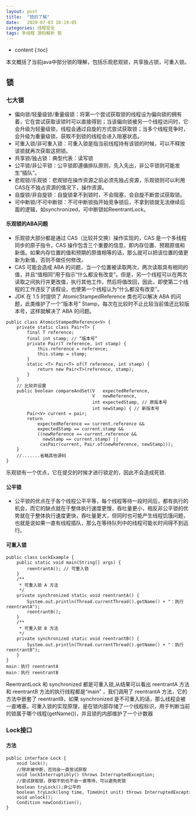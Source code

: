 ```yaml
---
layout: post
title:  "锁的了解"
date:   2020-07-03 16:19:05
categories: 线程安全
tags: 多线程 源码解析 锁 
---
```


* content
{:toc}

本文概括了当前java中部分锁的理解，包括乐观悲观锁，共享独占锁，可重入锁。





## 锁
### 七大锁
- 偏向锁/轻量级锁/重量级锁：将第一个尝试获取锁的线程设为偏向锁的拥有着，它在尝试获取该锁时可以直接得到；当该偏向锁被另一个线程访问时，它会升级为轻量级锁，线程会通过自旋的方式尝试获取锁；当多个线程竞争时，会升级为重量级锁，获取不到锁的线程会进入阻塞状态。
- 可重入锁/非可重入锁：可重入锁是指当前线程持有该锁的时候，可以不释放该锁就再次获取这把锁。
- 共享锁/独占锁：典型代表：读写锁
- 公平锁/非公平锁：公平锁即遵循排队原则，先入先出，非公平锁则可能发生“插队”。
- 悲观锁/乐观锁：悲观锁在操作资源之前必须先独占资源，乐观锁则可以利用CAS在不独占资源的情况下，操作资源。
- 自旋锁/非自旋锁：自旋锁拿不到锁时，不会阻塞，会自旋不断尝试获取锁。
- 可中断锁/不可中断锁：不可中断锁指开始竞争锁后，不拿到锁就无法继续后面的逻辑，如synchronized，可中断锁如ReentrantLock。


#### 乐观锁的ABA问题
- 乐观锁大部分都是通过 CAS（比较并交换）操作实现的，CAS 是一个多线程同步的原子指令，CAS 操作包含三个重要的信息，即内存位置、预期原值和新值。如果内存位置的值和预期的原值相等的话，那么就可以把该位置的值更新为新值，否则不做任何修改。
- CAS 可能会造成 ABA 的问题，当一个位置被读取两次，两次读取具有相同的值，并且“值相同”用于指示“什么都没有改变”。但是，另一个线程可以在两次读取之间执行并更改值，执行其他工作，然后将值改回，因此，即使第二个线程的工作违反了该假设，也使第一个线程认为“什么都没有改变”。
- JDK 在 1.5 时提供了 AtomicStampedReference 类也可以解决 ABA 的问题，此类维护了一个“版本号” Stamp，每次在比较时不止比较当前值还比较版本号，这样就解决了 ABA 的问题。

```
public class AtomicStampedReference<V> {
    private static class Pair<T> {
        final T reference;
        final int stamp; // “版本号”
        private Pair(T reference, int stamp) {
            this.reference = reference;
            this.stamp = stamp;
        }
        static <T> Pair<T> of(T reference, int stamp) {
            return new Pair<T>(reference, stamp);
        }
    }
    // 比较并设置
    public boolean compareAndSet(V   expectedReference,
                                 V   newReference,
                                 int expectedStamp, // 原版本号
                                 int newStamp) { // 新版本号
        Pair<V> current = pair;
        return
            expectedReference == current.reference &&
            expectedStamp == current.stamp &&
            ((newReference == current.reference &&
              newStamp == current.stamp) ||
             casPair(current, Pair.of(newReference, newStamp)));
    }
    //.......省略其他源码
}

```
乐观锁有一个优点，它在提交的时候才进行锁定的，因此不会造成死锁.

#### 公平锁
- 公平锁的优点在于各个线程公平平等，每个线程等待一段时间后，都有执行的机会，而它的缺点就在于整体执行速度更慢，吞吐量更小，相反非公平锁的优势就在于整体执行速度更快，吞吐量更大，但同时也可能产生线程饥饿问题，也就是说如果一直有线程插队，那么在等待队列中的线程可能长时间得不到运行。

#### 可重入锁
```
public class LockExample {
    public static void main(String[] args) {
        reentrantA(); // 可重入锁
    }
    /**
     * 可重入锁 A 方法
     */
    private synchronized static void reentrantA() {
        System.out.println(Thread.currentThread().getName() + "：执行 reentrantA");
        reentrantB();
    }
    /**
     * 可重入锁 B 方法
     */
    private synchronized static void reentrantB() {
        System.out.println(Thread.currentThread().getName() + "：执行 reentrantB");
    }
}
main：执行 reentrantA
main：执行 reentrantB

```
ReentrantLock 和 synchronized 都是可重入锁,从结果可以看出 reentrantA 方法和 reentrantB 方法的执行线程都是“main” ，我们调用了 reentrantA 方法，它的方法中嵌套了 reentrantB，如果 synchronized 是不可重入的话，那么线程会被一直堵塞。可重入锁的实现原理，是在锁内部存储了一个线程标识，用于判断当前的锁属于哪个线程(getName())，并且锁的内部维护了一个计数器

### Lock接口
#### 方法
```
public interface Lock {
    void lock();
    //除非被中断，否则会一直尝试获取
    void lockInterruptibly() throws InterruptedException;
    //尝试获取锁，获取不到也不会一直等待，可以避免死锁
    boolean tryLock();非公平的
    boolean tryLock(long time, TimeUnit unit) throws InterruptedException;
    void unlock();
    Condition newCondition();
}
```



